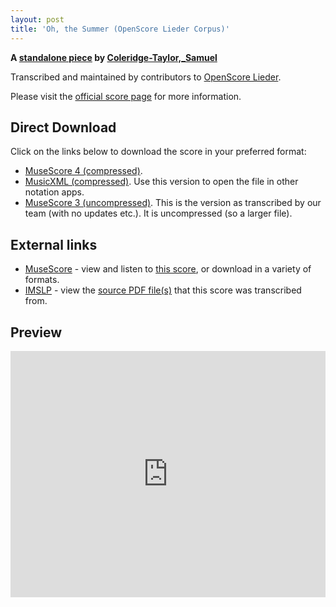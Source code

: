 ```yaml
---
layout: post
title: 'Oh, the Summer (OpenScore Lieder Corpus)'
---
```


__A [standalone piece](https://fourscoreandmore.org/openscore/lieder/Coleridge-Taylor,_Samuel/_/) by [Coleridge-Taylor,_Samuel](https://fourscoreandmore.org/openscore/lieder/Coleridge-Taylor,_Samuel)__

Transcribed and maintained by contributors to [OpenScore Lieder].

Please visit the [official score page] for more information.

[official score page]: https://musescore.com/openscore-lieder-corpus/scores/6232117
[OpenScore Lieder]: https://musescore.com/openscore-lieder-corpus

## Direct Download

Click on the links below to download the score in your preferred format:
- [MuseScore 4 (compressed)](https://github.com/openscore/lieder/blob/main/scores/Coleridge-Taylor,_Samuel/_/Oh,_the_Summer/lc6232117.mscz?raw=true).
- [MusicXML (compressed)](https://github.com/openscore/lieder/blob/main/scores/Coleridge-Taylor,_Samuel/_/Oh,_the_Summer/lc6232117.mxl?raw=true). Use this version to open the file in other notation apps.
- [MuseScore 3 (uncompressed)](https://github.com/openscore/lieder/blob/main/scores/Coleridge-Taylor,_Samuel/_/Oh,_the_Summer/lc6232117.mscx?raw=true). This is the version as transcribed by our team (with no updates etc.). It is uncompressed (so a larger file).

## External links

- [MuseScore] - view and listen to [this score][MuseScore], or download in a variety of formats.
- [IMSLP] - view the [source PDF file(s)][IMSLP] that this score was transcribed from.

[MuseScore]: https://musescore.com/score/6232117
[IMSLP]: https://imslp.org/wiki/Special:ReverseLookup/606188

## Preview

<iframe width="100%" height="394" src="https://musescore.com/openscore-lieder-corpus/scores/6232117/embed" frameborder="0" allowfullscreen allow="autoplay; fullscreen"></iframe>
